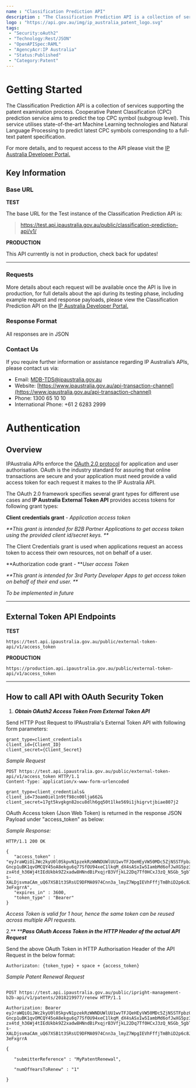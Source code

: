 ```yaml
---
name : "Classification Prediction API"
description : "The Classification Prediction API is a collection of services supporting the patent examination process."
logo : "https://api.gov.au/img/ip_australia_patent_logo.svg"
tags:
 - "Security:oAuth2"
 - "Technology:Rest/JSON"
 - "OpenAPISpec:RAML"
 - "AgencyAcr:IP Australia"
 - "Status:Published"
 - "Category:Patent"
---
```


# Getting Started

The Classification Prediction API is a collection of services supporting the patent examination process. Cooperative Patent Classification (CPC) prediction service aims to predict the top CPC symbol (subgroup level). This service utilises state-of-the-art Machine Learning technologies and Natural Language Processing to predict latest CPC symbols corresponding to a full-text patent specification.

For more details, and to request access to the API please visit the [IP Australia Developer Portal.](https://anypoint.mulesoft.com/exchange/portals/ip-australia-3/)

## Key Information

### Base URL

**TEST** 

The base URL for the Test instance of the Classification Prediction API is:

>https://test.api.ipaustralia.gov.au/public/classification-prediction-api/v1/

**PRODUCTION**

This API currently is not in production, check back for updates!

------


### Requests

More details about each request will be available once the API is live in production, for full details about the api during its testing phase, including example request and response payloads, please view the Classification Prediction API on the [IP Australia Developer Portal.](https://anypoint.mulesoft.com/exchange/portals/ip-australia-3/)



### Response Format

All responses are in JSON

### Contact Us

If you require further information or assistance regarding IP Australia’s APIs, please contact us via:
- Email: MDB-TDS@ipaustralia.gov.au
- Website: [https://www.ipaustralia.gov.au/api-transaction-channel](https://www.ipaustralia.gov.au/api-transaction-channel)
- Phone: 1300 65 10 10
- International Phone: +61 2 6283 2999


# Authentication

## Overview

IPAustralia APIs enforce the [OAuth 2.0 protocol](https://oauth.net/2/) for application and user authorisation. OAuth is the industry standard for assuring that online transactions are secure and your application must need provide a valid access token for each request it makes to the IP Australia API.

The OAuth 2.0 framework specifies several grant types for different use cases and **IP Australia External Token API** provides access tokens for following grant types:

**Client credentials grant**  - _Application access token_

_**This grant is intended for B2B Partner Applications to get access token using the provided client id/secret keys. **_

The Client Credentials grant is used when applications request an access token to access their own resources, not on behalf of a user. 

**Authorization code grant - **_User access Token_

_**This grant is intended for 3rd Party Developer Apps to get access token on behalf of their end user. **_

_To be implemented in future_

------

## External Token API Endpoints

**TEST** 

```
https://test.api.ipaustralia.gov.au/public/external-token-api/v1/access_token
```

**PRODUCTION**

```
https://production.api.ipaustralia.gov.au/public/external-token-api/v1/access_token
```

------

## How to call API with OAuth Security Token

1. _**Obtain OAuth2 Access Token From External Token API**_

Send HTTP Post Request to IPAustralia's External Token API with following form parameters:

```
grant_type=client_credentials
client_id={Client_ID}
client_secret={Client_Secret}
```

_Sample Request_

```
POST https://test.api.ipaustralia.gov.au/public/external-token-api/v1/access_token HTTP/1.1
Content-Type: application/x-www-form-urlencoded

grant_type=client_credentials&
client_id=73oam0iel1n9tf98cn00lja662&
client_secret=17gt5kvgkgn82ocu8dlh6gq50t1lke569i1jhigrvtjbiae807j2
```

OAuth Access token (Json Web Token) is returned in the response JSON Payload under "access\_token" as below:

_Sample Response:_

```
HTTP/1.1 200 OK

{
   "access_token" : "eyJraWQiOiJWc2kyU0l0SkpvN1pzekRzWWNDUWlUU1wvTFJQeHEyVW50MDc5ZjNSSTFpbz0iLCJhbGciOiJSUzI1NiJ9.eyJzdWIiOiI3M29hbTBpZWwxbjl0Zjk4Y24wMGxqYTY2MiIsInRva2VuX3VzZSI6ImFjY2VzcyIsInNjb3BlIjoiaHR0cHM6XC9cL2FwaS5pcGF1c3RyYWxpYS5nb3YuYXVcL2IyYlwvaXByaWdodHNcL2FnZW50IiwiYXV0aF90aW1lIjoxNTQ2NDg1MjA1LCJpc3MiOiJodHRwczpcL1wvY29nbml0by1pZHAuYXAtc291dGhlYXN0LTIuYW1hem9uYXdzLmNvbVwvYXAtc291dGhlYXN0LTJfV3pLa2FnemhQIiwiZXhwIjoxNTQ2NDg4ODA1LCJpYXQiOjE1NDY0ODUyMDUsInZlcnNpb24iOjIsImp0aSI6ImRmYzliYTlkLWYzYzUtNDA4YS04Y2Y5LTA1ZmNhZDhhN2JjZiIsImNsaWVudF9pZCI6Ijczb2FtMGllbDFuOXRmOThjbjAwbGphNjYyIn0.nl-Gncp1uBK1qvOMCQY45oA8ekgu6q77SfOU94xeC1lkqM_dX4sASxIw5IambMd6ofJwXG5pz3Fw-zx4td_h36Wj4tIEdUkbk9Z2xadw8HNndBiPxqjrB3VfjkL22Dq7Tf0HCxJ3zQ_NSGb_5gbTA2RHx2lS7Z0qDGgk8JsriauZ4p-s-XALDjsvmaCAm_uQ67XSB1t3SRsUI9DFMA0974Cnn3a_lmyZ7WpgIEVhFffjTmBhiD2p6c8Jg2Mc6Beas9zLUgPtR8aNrHddCuzkXf19Q7s3C0c7hurPRMnfQcnKODYaLrWv9a56ZtNnmkuzMm_W3dcSXWyLH-3eFxgrrA",
   "expires_in" : 3600,
   "token_type" : "Bearer"
}
```

_Access Token is valid for 1 hour, hence the same token can be reused across multiple API requests._

2.** **_**Pass OAuth Access Token in the HTTP Header of the actual API Request**_

Send the above OAuth Token in HTTP Authorisation Header of the API Request in the below format:

```
Authorizaton: {token_type} + space + {access_token}
```

_Sample Patent Renewal Request_

```

POST https://test.api.ipaustralia.gov.au/public/ipright-management-b2b-api/v1/patents/2018219977/renew HTTP/1.1

Authorization: Bearer eyJraWQiOiJWc2kyU0l0SkpvN1pzekRzWWNDUWlUU1wvTFJQeHEyVW50MDc5ZjNSSTFpbz0iLCJhbGciOiJSUzI1NiJ9.eyJzdWIiOiI3M29hbTBpZWwxbjl0Zjk4Y24wMGxqYTY2MiIsInRva2VuX3VzZSI6ImFjY2VzcyIsInNjb3BlIjoiaHR0cHM6XC9cL2FwaS5pcGF1c3RyYWxpYS5nb3YuYXVcL2IyYlwvaXByaWdodHNcL2FnZW50IiwiYXV0aF90aW1lIjoxNTQ2NDg1MjA1LCJpc3MiOiJodHRwczpcL1wvY29nbml0by1pZHAuYXAtc291dGhlYXN0LTIuYW1hem9uYXdzLmNvbVwvYXAtc291dGhlYXN0LTJfV3pLa2FnemhQIiwiZXhwIjoxNTQ2NDg4ODA1LCJpYXQiOjE1NDY0ODUyMDUsInZlcnNpb24iOjIsImp0aSI6ImRmYzliYTlkLWYzYzUtNDA4YS04Y2Y5LTA1ZmNhZDhhN2JjZiIsImNsaWVudF9pZCI6Ijczb2FtMGllbDFuOXRmOThjbjAwbGphNjYyIn0.nl-Gncp1uBK1qvOMCQY45oA8ekgu6q77SfOU94xeC1lkqM_dX4sASxIw5IambMd6ofJwXG5pz3Fw-zx4td_h36Wj4tIEdUkbk9Z2xadw8HNndBiPxqjrB3VfjkL22Dq7Tf0HCxJ3zQ_NSGb_5gbTA2RHx2lS7Z0qDGgk8JsriauZ4p-s-XALDjsvmaCAm_uQ67XSB1t3SRsUI9DFMA0974Cnn3a_lmyZ7WpgIEVhFffjTmBhiD2p6c8Jg2Mc6Beas9zLUgPtR8aNrHddCuzkXf19Q7s3C0c7hurPRMnfQcnKODYaLrWv9a56ZtNnmkuzMm_W3dcSXWyLH-3eFxgrrA

{

   "submitterReference" : "MyPatentRenewal",

   "numOfYearsToRenew" : "1"

}
```








